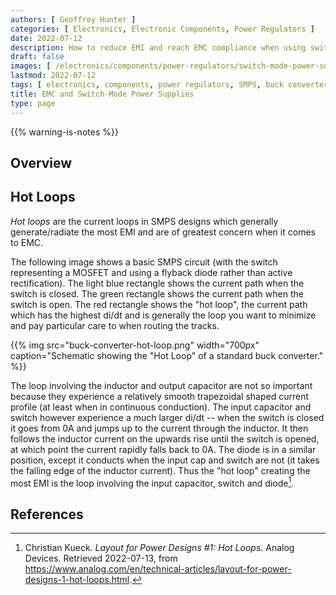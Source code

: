 ```yaml
---
authors: [ Geoffrey Hunter ]
categories: [ Electronics, Electronic Components, Power Regulators ]
date: 2022-07-12
description: How to reduce EMI and reach EMC compliance when using switch-mode power supplies (SMPSs).
draft: false
images: [ /electronics/components/power-regulators/switch-mode-power-supplies-smps/smps-buck-converter-simple.png ]
lastmod: 2022-07-12
tags: [ electronics, components, power regulators, SMPS, buck converter, EMI, EMC ]
title: EMC and Switch-Mode Power Supplies
type: page
---
```


{{% warning-is-notes %}}

## Overview

## Hot Loops

_Hot loops_ are the current loops in SMPS designs which generally generate/radiate the most EMI and are of greatest concern when it comes to EMC.

The following image shows a basic SMPS circuit (with the switch representing a MOSFET and using a flyback diode rather than active rectification). The light blue rectangle shows the current path when the switch is closed. The green rectangle shows the current path when the switch is open. The red rectangle shows the "hot loop", the current path which has the highest di/dt and is generally the loop you want to minimize and pay particular care to when routing the tracks. 

{{% img src="buck-converter-hot-loop.png" width="700px" caption="Schematic showing the \"Hot Loop\" of a standard buck converter." %}}

The loop involving the inductor and output capacitor are not so important because they experience a relatively smooth trapezoidal shaped current profile (at least when in continuous conduction). The input capacitor and switch however experience a much larger di/dt -- when the switch is closed it goes from 0A and jumps up to the current through the inductor. It then follows the inductor current on the upwards rise until the switch is opened, at which point the current rapidly falls back to 0A. The diode is in a similar position, except it conducts when the input cap and switch are not (it takes the falling edge of the inductor current). Thus the "hot loop" creating the most EMI is the loop involving the input capacitor, switch and diode[^bib-analog-devices-hot-loops].

## References

[^bib-analog-devices-hot-loops]: Christian Kueck. _Layout for Power Designs #1: Hot Loops_. Analog Devices. Retrieved 2022-07-13, from https://www.analog.com/en/technical-articles/layout-for-power-designs-1-hot-loops.html.
